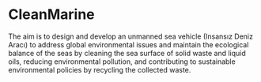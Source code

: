 # CleanMarine
The aim is to design and develop an unmanned sea vehicle (Insansız Deniz Aracı) to address global environmental issues and maintain the ecological balance of the seas by cleaning the sea surface of solid waste and liquid oils, reducing environmental pollution, and contributing to sustainable environmental policies by recycling the collected waste.
